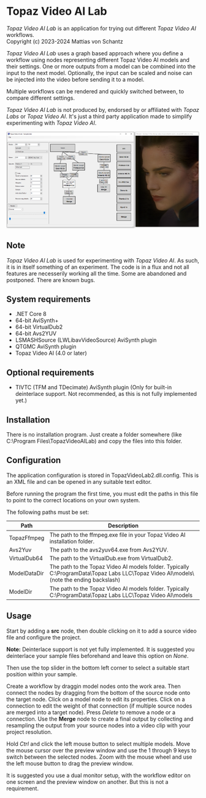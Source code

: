 # Topaz Video AI Lab
_Topaz Video AI Lab_ is an application for trying out different _Topaz Video AI_ workflows.  
Copyright (c) 2023-2024  Mattias von Schantz

_Topaz Video AI Lab_ uses a graph based approach where you define a workflow using nodes representing different Topaz Video AI models and their settings.
One or more outputs from a model can be combined into the input to the next model. Optionally, the input can be scaled and noise can be
injected into the video before sending it to a model.

Multiple workflows can be rendered and quickly switched between, to compare different settings.

_Topaz Video AI Lab_ is not produced by, endorsed by or affiliated with _Topaz Labs_ or _Topaz Video AI_. It's just a third party application made to simplify
experimenting with _Topaz Video AI_.

![Alt text](screenshots/screenshot.png?raw=true "Screenshot of Topaz Video AI Lab")

## Note
_Topaz Video AI Lab_ is used for experimenting with _Topaz Video AI_. As such, it is in itself something of an experiment. The code is in a flux and not all features are necesserily working all the time. Some are abandoned and postponed. There are known bugs.

## System requirements
* .NET Core 8
* 64-bit AviSynth+
* 64-bit VirtualDub2
* 64-bit Avs2YUV
* LSMASHSource (LWLibavVideoSource) AviSynth plugin
* QTGMC AviSynth plugin
* Topaz Video AI (4.0 or later)	

## Optional requirements
* TIVTC (TFM and TDecimate) AviSynth plugin (Only for built-in deinterlace support. Not recommended, as this is not fully implemented yet.)

## Installation
There is no installation program. Just create a folder somewhere (like C:\Program Files\TopazVideoAILab) and copy the files into this folder.

## Configuration
The application configuration is stored in TopazVideoLab2.dll.config. This is an XML file and can be opened in any suitable text editor.

Before running the program the first time, you must edit the paths in this file to point to the correct locations on your own system.

The following paths must be set:

| Path         | Description                                                                                                                              |
|--------------|------------------------------------------------------------------------------------------------------------------------------------------|
| TopazFfmpeg  | The path to the ffmpeg.exe file in your Topaz Video AI installation folder.                                                              |
| Avs2Yuv      | The path to the avs2yuv64.exe from Avs2YUV.                                                                                              |
| VirtualDub64 | The path to the VirtualDub.exe from VirtualDub2.                                                                                         |
| ModelDataDir | The path to the Topaz Video AI models folder. Typically C:\ProgramData\Topaz Labs LLC\Topaz Video AI\models\ (note the ending backslash) |
| ModelDir     | The path to the Topaz Video AI models folder. Typically C:\ProgramData\Topaz Labs LLC\Topaz Video AI\models                              |

## Usage

Start by adding a **src** node, then double clicking on it to add a source video file and configure the project.  

**Note:** Deinterlace support is not yet fully implemented. It is suggested you deinterlace your sample files beforehand and leave this option on _None_.  

Then use the top slider in the bottom left corner to select a suitable start position within your sample.  

Create a workflow by draggin model nodes onto the work area. Then connect the nodes by dragging from the bottom of the source node onto the target node. Click on a model node to edit its properties. Click on a connection to edit the weight of that connection (if multiple source nodes are merged into a target node). Press _Delete_ to remove a node or a connection. Use the **Merge** node to create a final output by collecting and resampling the output from your source nodes into a video clip with your project resolution.  

Hold _Ctrl_ and click the left mouse button to select multiple models. Move the mouse cursor over the preview window and use the 1 through 9 keys to switch between the selected nodes. Zoom with the mouse wheel and use the left mouse button to drag the preview window.  

It is suggested you use a dual monitor setup, with the workflow editor on one screen and the preview window on another. But this is not a requirement.
